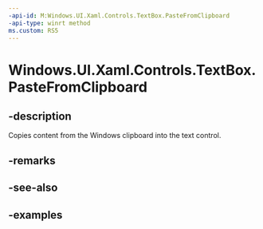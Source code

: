 ```yaml
---
-api-id: M:Windows.UI.Xaml.Controls.TextBox.PasteFromClipboard
-api-type: winrt method
ms.custom: RS5
---
```


<!-- Method syntax.
public void TextBox.PasteFromClipboard()
-->

# Windows.UI.Xaml.Controls.TextBox.PasteFromClipboard

## -description

Copies content from the Windows clipboard into the text control.



## -remarks

## -see-also

## -examples

